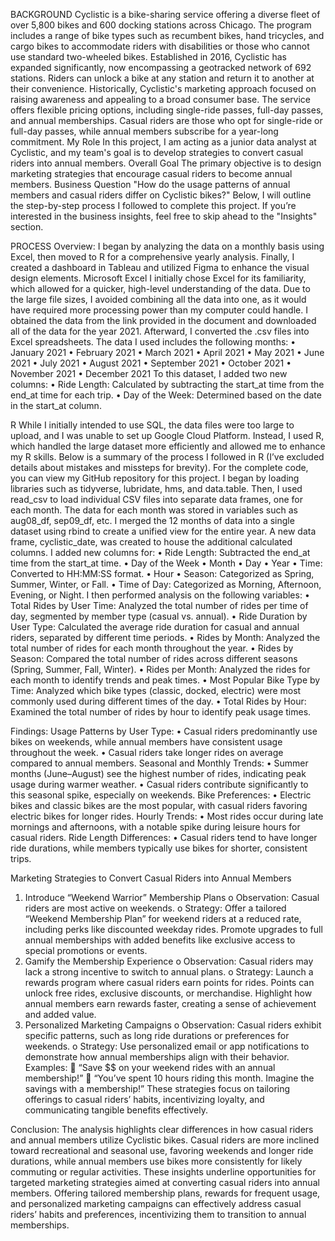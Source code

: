 
BACKGROUND
Cyclistic is a bike-sharing service offering a diverse fleet of over 5,800 bikes and 600 docking stations across Chicago. The program includes a range of bike types such as recumbent bikes, hand tricycles, and cargo bikes to accommodate riders with disabilities or those who cannot use standard two-wheeled bikes. Established in 2016, Cyclistic has expanded significantly, now encompassing a geotracked network of 692 stations. Riders can unlock a bike at any station and return it to another at their convenience.
Historically, Cyclistic's marketing approach focused on raising awareness and appealing to a broad consumer base. The service offers flexible pricing options, including single-ride passes, full-day passes, and annual memberships. Casual riders are those who opt for single-ride or full-day passes, while annual members subscribe for a year-long commitment.
My Role
In this project, I am acting as a junior data analyst at Cyclistic, and my team's goal is to develop strategies to convert casual riders into annual members.
Overall Goal
The primary objective is to design marketing strategies that encourage casual riders to become annual members.
Business Question
"How do the usage patterns of annual members and casual riders differ on Cyclistic bikes?"
Below, I will outline the step-by-step process I followed to complete this project. If you’re interested in the business insights, feel free to skip ahead to the "Insights" section.


PROCESS
Overview:
I began by analyzing the data on a monthly basis using Excel, then moved to R for a comprehensive yearly analysis. Finally, I created a dashboard in Tableau and utilized Figma to enhance the visual design elements.
Microsoft Excel
I initially chose Excel for its familiarity, which allowed for a quicker, high-level understanding of the data. Due to the large file sizes, I avoided combining all the data into one, as it would have required more processing power than my computer could handle.
I obtained the data from the link provided in the document and downloaded all of the data for the year 2021. Afterward, I converted the .csv files into Excel spreadsheets. The data I used includes the following months:
•	January 2021
•	February 2021
•	March 2021
•	April 2021
•	May 2021
•	June 2021
•	July 2021
•	August 2021
•	September 2021
•	October 2021
•	November 2021
•	December 2021
To this dataset, I added two new columns:
•	Ride Length: Calculated by subtracting the start_at time from the end_at time for each trip.
•	Day of the Week: Determined based on the date in the start_at column.

R
While I initially intended to use SQL, the data files were too large to upload, and I was unable to set up Google Cloud Platform. Instead, I used R, which handled the large dataset more efficiently and allowed me to enhance my R skills. Below is a summary of the process I followed in R (I’ve excluded details about mistakes and missteps for brevity).
For the complete code, you can view my GitHub repository for this project.
I began by loading libraries such as tidyverse, lubridate, hms, and data.table. Then, I used read_csv to load individual CSV files into separate data frames, one for each month. The data for each month was stored in variables such as aug08_df, sep09_df, etc.
I merged the 12 months of data into a single dataset using rbind to create a unified view for the entire year. A new data frame, cyclistic_date, was created to house the additional calculated columns.
I added new columns for:
•	Ride Length: Subtracted the end_at time from the start_at time.
•	Day of the Week
•	Month
•	Day
•	Year
•	Time: Converted to HH:MM:SS format.
•	Hour
•	Season: Categorized as Spring, Summer, Winter, or Fall.
•	Time of Day: Categorized as Morning, Afternoon, Evening, or Night.
I then performed analysis on the following variables:
•	Total Rides by User Time: Analyzed the total number of rides per time of day, segmented by member type (casual vs. annual).
•	Ride Duration by User Type: Calculated the average ride duration for casual and annual riders, separated by different time periods.
•	Rides by Month: Analyzed the total number of rides for each month throughout the year.
•	Rides by Season: Compared the total number of rides across different seasons (Spring, Summer, Fall, Winter).
•	Rides per Month: Analyzed the rides for each month to identify trends and peak times.
•	Most Popular Bike Type by Time: Analyzed which bike types (classic, docked, electric) were most commonly used during different times of the day.
•	Total Rides by Hour: Examined the total number of rides by hour to identify peak usage times.

Findings:
Usage Patterns by User Type:
•	Casual riders predominantly use bikes on weekends, while annual members have consistent usage throughout the week.
•	Casual riders take longer rides on average compared to annual members.
Seasonal and Monthly Trends:
•	Summer months (June–August) see the highest number of rides, indicating peak usage during warmer weather.
•	Casual riders contribute significantly to this seasonal spike, especially on weekends.
Bike Preferences:
•	Electric bikes and classic bikes are the most popular, with casual riders favoring electric bikes for longer rides.
Hourly Trends:
•	Most rides occur during late mornings and afternoons, with a notable spike during leisure hours for casual riders.
Ride Length Differences:
•	Casual riders tend to have longer ride durations, while members typically use bikes for shorter, consistent trips.

Marketing Strategies to Convert Casual Riders into Annual Members
1.	Introduce “Weekend Warrior” Membership Plans
o	Observation: Casual riders are most active on weekends.
o	Strategy: Offer a tailored “Weekend Membership Plan” for weekend riders at a reduced rate, including perks like discounted weekday rides. Promote upgrades to full annual memberships with added benefits like exclusive access to special promotions or events.
2.	Gamify the Membership Experience
o	Observation: Casual riders may lack a strong incentive to switch to annual plans.
o	Strategy: Launch a rewards program where casual riders earn points for rides. Points can unlock free rides, exclusive discounts, or merchandise. Highlight how annual members earn rewards faster, creating a sense of achievement and added value.
3.	Personalized Marketing Campaigns
o	Observation: Casual riders exhibit specific patterns, such as long ride durations or preferences for weekends.
o	Strategy: Use personalized email or app notifications to demonstrate how annual memberships align with their behavior. Examples: 
	“Save $$ on your weekend rides with an annual membership!”
	“You’ve spent 10 hours riding this month. Imagine the savings with a membership!”
These strategies focus on tailoring offerings to casual riders’ habits, incentivizing loyalty, and communicating tangible benefits effectively.

Conclusion:
The analysis highlights clear differences in how casual riders and annual members utilize Cyclistic bikes. Casual riders are more inclined toward recreational and seasonal use, favoring weekends and longer ride durations, while annual members use bikes more consistently for likely commuting or regular activities.
These insights underline opportunities for targeted marketing strategies aimed at converting casual riders into annual members. Offering tailored membership plans, rewards for frequent usage, and personalized marketing campaigns can effectively address casual riders’ habits and preferences, incentivizing them to transition to annual memberships.
